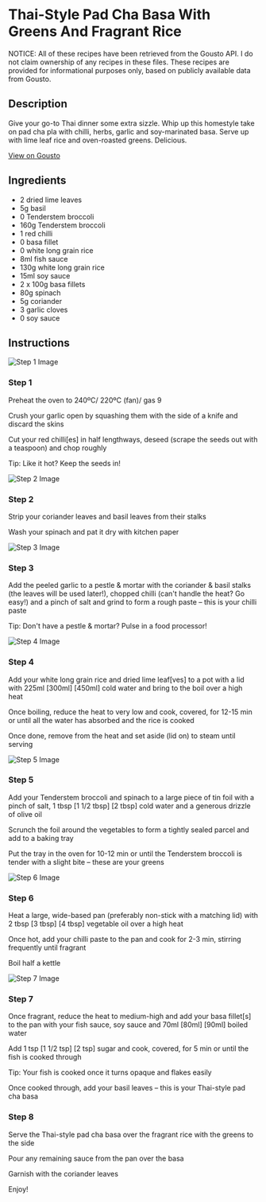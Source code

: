 # Thai-Style Pad Cha Basa With Greens And Fragrant Rice

NOTICE: All of these recipes have been retrieved from the Gousto API. I do not claim ownership of any recipes in these files. These recipes are provided for informational purposes only, based on publicly available data from Gousto.

## Description

Give your go-to Thai dinner some extra sizzle. Whip up this homestyle take on pad cha pla with chilli, herbs, garlic and soy-marinated basa. Serve up with lime leaf rice and oven-roasted greens. Delicious. 

[View on Gousto](https://www.gousto.co.uk/recipes/cookbook/thai-style-pad-cha-basa-with-greens-and-fragrant-rice)

## Ingredients

- 2 dried lime leaves
- 5g basil
- 0 Tenderstem broccoli
- 160g Tenderstem broccoli
- 1 red chilli
- 0 basa fillet
- 0 white long grain rice
- 8ml fish sauce
- 130g white long grain rice
- 15ml soy sauce
- 2 x 100g basa fillets
- 80g spinach
- 5g coriander
- 3 garlic cloves
- 0 soy sauce

## Instructions

![Step 1 Image](https://production-media.gousto.co.uk/cms/recipe-step-image/Step-1-1687533529167-x200.jpg)

### Step 1

Preheat the oven to 240ºC/ 220ºC (fan)/ gas 9

Crush your garlic open by squashing them with the side of a knife and discard the skins

Cut your red chilli[es] in half lengthways, deseed (scrape the seeds out with a teaspoon) and chop roughly

Tip: Like it hot? Keep the seeds in!

![Step 2 Image](https://production-media.gousto.co.uk/cms/recipe-step-image/Step-2-1687533533030-x200.jpg)

### Step 2

Strip your coriander leaves and basil leaves from their stalks

Wash your spinach and pat it dry with kitchen paper

![Step 3 Image](https://production-media.gousto.co.uk/cms/recipe-step-image/Step-3-1687533537410-x200.jpg)

### Step 3

Add the peeled garlic to a pestle & mortar with the coriander & basil stalks (the leaves will be used later!), chopped chilli (can't handle the heat? Go easy!) and a pinch of salt and grind to form a rough paste – this is your chilli paste

Tip: Don't have a pestle & mortar? Pulse in a food processor!

![Step 4 Image](https://production-media.gousto.co.uk/cms/recipe-step-image/Step-4-1687533542790-x200.jpg)

### Step 4

Add your white long grain rice and dried lime leaf[ves] to a pot with a lid with 225ml <span class="text-purple">[300ml]</span> <span class="text-danger">[450ml]</span> cold water and bring to the boil over a high heat

Once boiling, reduce the heat to very low and cook, covered, for 12-15 min or until all the water has absorbed and the rice is cooked

Once done, remove from the heat and set aside (lid on) to steam until serving

![Step 5 Image](https://production-media.gousto.co.uk/cms/recipe-step-image/Step-5-1687533548052-x200.jpg)

### Step 5

Add your Tenderstem broccoli and spinach to a large piece of tin foil with a pinch of salt, 1 tbsp <span class="text-purple">[1 1/2 tbsp] </span><span class="text-danger">[2 tbsp]</span> cold water and a generous drizzle of olive oil

Scrunch the foil around the vegetables to form a tightly sealed parcel and add to a baking tray

Put the tray in the oven for 10-12 min or until the Tenderstem broccoli is tender with a slight bite – these are your greens

![Step 6 Image](https://production-media.gousto.co.uk/cms/recipe-step-image/Step-6-1687533552125-x200.jpg)

### Step 6

Heat a large, wide-based pan (preferably non-stick with a matching lid) with 2 tbsp <span class="text-purple">[3 tbsp]</span><span class="text-danger"> [4 tbsp]</span> vegetable oil over a high heat

Once hot, add your chilli paste to the pan and cook for 2-3 min, stirring frequently until fragrant

Boil half a kettle

![Step 7 Image](https://production-media.gousto.co.uk/cms/recipe-step-image/Step-7-1687533556187-x200.jpg)

### Step 7

Once fragrant, reduce the heat to medium-high and add your basa fillet[s] to the pan with your fish sauce, soy sauce and 70ml <span class="text-purple">[80ml]</span><span class="text-danger"> [90ml] </span>boiled water

Add 1 tsp <span class="text-purple">[1 1/2 tsp]</span> <span class="text-danger">[2 tsp]</span> sugar and cook, covered, for 5 min or until the fish is cooked through

Tip: Your fish is cooked once it turns opaque and flakes easily

Once cooked through, add your basil leaves – this is your Thai-style pad cha basa

### Step 8

Serve the Thai-style pad cha basa over the fragrant rice with the greens to the side

Pour any remaining sauce from the pan over the basa

Garnish with the coriander leaves

Enjoy!

